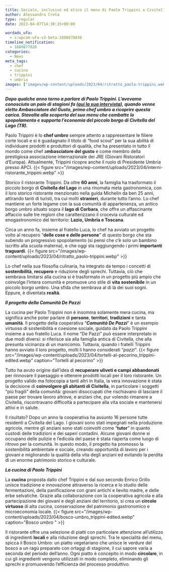 ```yaml
---
title: Sociale, inclusivo ed etico il menu di Paolo Trippini a Civitella del Lago
author: Alessandro Creta
type: regular
date: 2023-04-07T14:30:25+00:00

wordads_ufa:
  - s:wpcom-ufa-v3-beta:1680878030
timeline_notification:
  - 1680877828
categories:
  - News
meta_tags:
  - chef
  - cucina
  - trippini
  - umbria
images: ["images/wp-content/uploads/2023/04/ritratto_paolo-trippini.webp"]
---
```

**_Dopo qualche anno torno a parlare di Paolo Trippini. L&#8217;avevamo conosciuto un paio di stagioni fa (<a href="https://wordpress.com/post/aleepepecom.wordpress.com/1803" target="_blank" rel="noreferrer noopener">qui la sua intervista</a>), quando venne eletto Ambasciatore del Gusto, primo chef umbro a ricoprire questa carica. Stavolta alla scoperta del suo menu che combatte lo spopolamento e supporta l&#8217;economia del piccolo borgo di Civitella del Lago (TR)._**

Paolo Trippini è lo **chef umbro** sempre attento a rappresentare le filiere corte locali e si è guadagnato il titolo di &#8220;food scout&#8221; per la sua abilità di individuare prodotti e produttori di qualità, che ha presentato in tutto il mondo come chef a**mbasciatore del gusto** e come membro della prestigiosa associazione internazionale dei JRE (Giovani Ristoratori d&#8217;Europa). Attualmente, Trippini ricopre anche il ruolo di Presidente Umbria presso APCI.
{{< figure src="/images/wp-content/uploads/2023/04/interni-ristorante_trippini.webp" >}}
 

  
Storico il ristorante Trippini. Da oltre **60 anni**, la famiglia ha trasformato il piccolo borgo di **Civitella del Lago** in una rinomata meta gastronomica, con il loro storico ristorante menzionato nella guida Michelin da ben 25 anni, attirando tanti di turisti, tra cui molti **stranieri**, durante tutto l&#8217;anno. Lo chef mantiene un forte legame con la sua comunità di appartenenza, un antico borgo umbro situato sopra il **lago di Corbara**, che offre un affascinante affaccio sulle tre regioni che caratterizzano il crocevia culturale ed enogastronomico del territorio: **Lazio, Umbria e Toscana**.

  
Circa un anno fa, insieme al fratello Luca, lo chef ha avviato un progetto volto al recupero “**delle cose e delle persone**&#8221; di questo borgo che sta subendo un progressivo spopolamento (si pensi che c&#8217;è solo un bambino iscritto alla scuola materna), e che oggi sta raggiungendo i primi **importanti traguardi**.
{{< figure src="/images/wp-content/uploads/2023/04/ritratto_paolo-trippini.webp" >}}
 

Lo chef nella sua filosofia culinaria, ha integrato da tempo i concetti di **sostenibilità**, **recupero** e riduzione degli sprechi. Tuttavia, ciò che sembrava limitarsi alla cucina si è trasformato in un progetto più ampio che coinvolge l&#8217;intera comunità e promuove uno stile di **vita sostenibile** in un piccolo borgo umbro. Una sfida che sembrava al di là dei suoi sogni. Eppure, è diventata **realtà**.

  
**_Il progetto della Comunità De Pazzi_**

La cucina per Paolo Trippini non è insomma solamente mera cucina, ma significa anche poter parlare di **persone**, **territori**, **tradizioni** e tanta **umanità**. Il progetto della cooperativa “**_Comunità De Pazz_**_**i**_” è un esempio virtuoso di sostenibilità e coesione sociale, guidato da Paolo Trippini insieme a suo fratello Luca. Il nome &#8220;De Pazzi&#8221; può essere interpretato in due modi diversi: si riferisce sia alla famiglia antica di Civitella, che alla presunta vicinanza di un manicomio. Tuttavia, quando i fratelli Trippini hanno avviato il loro progetto, molti li hanno considerati &#8220;_pazzi_&#8220;.
{{< figure src="/images/wp-content/uploads/2023/04/tortelli-al-pecorino_trippini-edited.webp" caption="Tortelli al pecorino" >}}
 

  
Tutto ha avuto origine dall&#8217;idea di **recuperare uliveti e campi abbandonati** per rinnovare il paesaggio e ottenere prodotti locali per il loro ristorante. Un progetto valido ma fotocopia a tanti altri in Italia, la vera innovazione è stata la decisione di **coinvolgere gli abitanti di Civitella**, in particolare i soggetti &#8220;più fragili&#8221; della comunità: giovani disoccupati che rischiavano di lasciare il paese per trovare lavoro altrove, e anziani che, pur volendo rimanere a Civitella, riscontravano difficoltà a partecipare alla vita sociale e mantenersi attivi e in salute.

Il risultato? Dopo un anno la cooperativa ha assunto 16 persone tutte residenti a Civitella del Lago. I giovani sono stati impegnati nella produzione agricola, mentre gli anziani sono stati coinvolti come &#8220;**tutor**&#8221; in quanto custodi delle tradizioni e dei saperi contadini. Alcune giovani donne si occupano delle pulizie e l&#8217;edicola del paese è stata riaperta come luogo di ritrovo per la comunità. In questo modo, il progetto ha promosso la sostenibilità ambientale e sociale, creando opportunità di lavoro per i giovani e migliorando la qualità della vita degli anziani ed evitando la perdita di un enorme patrimonio storico e culturale.

**_La cucina di Paolo Trippini_**



La **cucina** proposta dallo chef Trippini e dal suo secondo Enrico Grillo unisce tradizione e innovazione attraverso la ricerca e lo studio delle fermentazioni, della panificazione con grani antichi e lievito madre, e delle erbe selvatiche. Grazie alla collaborazione con la cooperativa agricola e alla partecipazione dei giovani e degli anziani del territorio, si crea un **circolo virtuoso** di alta cucina, conservazione del patrimonio gastronomico e microeconomia locale.
{{< figure src="/images/wp-content/uploads/2023/04/bosco-umbro_trippini-edited.webp" caption="Bosco umbro " >}}
 

  
Il ristorante offre una selezione di piatti con particolare attenzione all&#8217;utilizzo di ingredienti **locali** e alla riduzione degli sprechi. Tra le specialità del menu, spicca il Bosco Umbro: un piatto vegetariano che unisce le verdure del bosco a un ragù preparato con ortaggi di stagione, il cui sapore varia a seconda del periodo dell&#8217;anno. Ogni piatto è concepito in modo **circolare**, in cui gli ingredienti vengono utilizzati in modo completo, eliminando gli sprechi e promuovendo l&#8217;efficienza del processo produttivo.